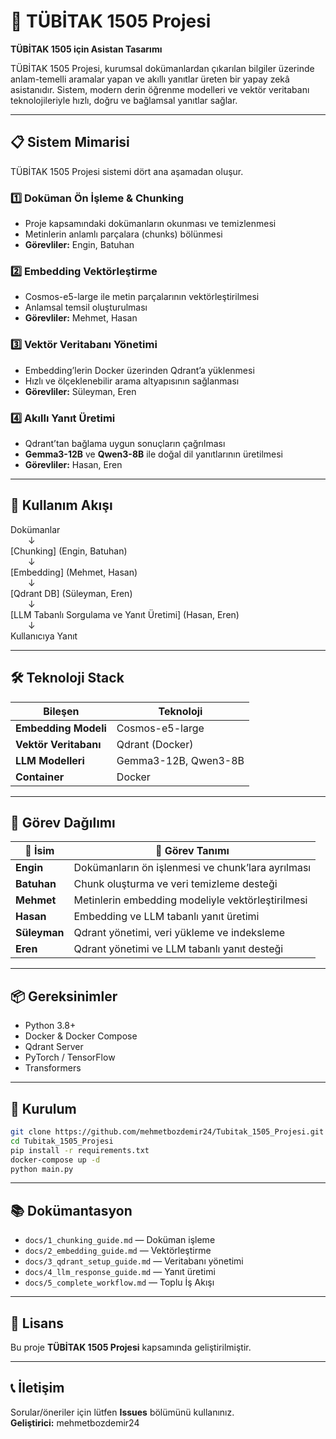 # 🤖 TÜBİTAK 1505 Projesi

**TÜBİTAK 1505 için Asistan Tasarımı**

TÜBİTAK 1505 Projesi, kurumsal dokümanlardan çıkarılan bilgiler üzerinde anlam-temelli aramalar yapan ve akıllı yanıtlar üreten bir yapay zekâ asistanıdır. Sistem, modern derin öğrenme modelleri ve vektör veritabanı teknolojileriyle hızlı, doğru ve bağlamsal yanıtlar sağlar.

---

## 📋 Sistem Mimarisi

TÜBİTAK 1505 Projesi sistemi dört ana aşamadan oluşur.

### 1️⃣ Doküman Ön İşleme & Chunking
- Proje kapsamındaki dokümanların okunması ve temizlenmesi  
- Metinlerin anlamlı parçalara (chunks) bölünmesi  
- **Görevliler:** Engin, Batuhan

### 2️⃣ Embedding Vektörleştirme
- Cosmos-e5-large ile metin parçalarının vektörleştirilmesi  
- Anlamsal temsil oluşturulması  
- **Görevliler:** Mehmet, Hasan

### 3️⃣ Vektör Veritabanı Yönetimi
- Embedding’lerin Docker üzerinden Qdrant’a yüklenmesi  
- Hızlı ve ölçeklenebilir arama altyapısının sağlanması  
- **Görevliler:** Süleyman, Eren

### 4️⃣ Akıllı Yanıt Üretimi
- Qdrant’tan bağlama uygun sonuçların çağrılması  
- **Gemma3-12B** ve **Qwen3-8B** ile doğal dil yanıtlarının üretilmesi  
- **Görevliler:** Hasan, Eren

---

## 🚀 Kullanım Akışı

Dokümanlar  
  ↓  
[Chunking] (Engin, Batuhan)  
  ↓  
[Embedding] (Mehmet, Hasan)  
  ↓  
[Qdrant DB] (Süleyman, Eren)  
  ↓  
[LLM Tabanlı Sorgulama ve Yanıt Üretimi] (Hasan, Eren)  
  ↓  
Kullanıcıya Yanıt

---

## 🛠️ Teknoloji Stack

| Bileşen | Teknoloji |
|---|---|
| **Embedding Modeli** | Cosmos-e5-large |
| **Vektör Veritabanı** | Qdrant (Docker) |
| **LLM Modelleri** | Gemma3-12B, Qwen3-8B |
| **Container** | Docker |

---

## 👥 Görev Dağılımı

| 👤 **İsim** | 🧩 **Görev Tanımı** |
|---|---|
| **Engin** | Dokümanların ön işlenmesi ve chunk’lara ayrılması |
| **Batuhan** | Chunk oluşturma ve veri temizleme desteği |
| **Mehmet** | Metinlerin embedding modeliyle vektörleştirilmesi |
| **Hasan** | Embedding ve LLM tabanlı yanıt üretimi |
| **Süleyman** | Qdrant yönetimi, veri yükleme ve indeksleme |
| **Eren** | Qdrant yönetimi ve LLM tabanlı yanıt desteği |

---

## 📦 Gereksinimler

- Python 3.8+
- Docker & Docker Compose
- Qdrant Server
- PyTorch / TensorFlow
- Transformers

---

## 🔧 Kurulum

```bash
git clone https://github.com/mehmetbozdemir24/Tubitak_1505_Projesi.git
cd Tubitak_1505_Projesi
pip install -r requirements.txt
docker-compose up -d
python main.py
```

---

## 📚 Dokümantasyon

- `docs/1_chunking_guide.md` — Doküman işleme
- `docs/2_embedding_guide.md` — Vektörleştirme
- `docs/3_qdrant_setup_guide.md` — Veritabanı yönetimi
- `docs/4_llm_response_guide.md` — Yanıt üretimi
- `docs/5_complete_workflow.md` — Toplu İş Akışı

---

## 📄 Lisans

Bu proje **TÜBİTAK 1505 Projesi** kapsamında geliştirilmiştir.

---

## 📞 İletişim

Sorular/öneriler için lütfen **Issues** bölümünü kullanınız.  
**Geliştirici:** mehmetbozdemir24
